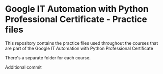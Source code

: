 # Google IT Automation with Python Professional Certificate - Practice files

This repository contains the practice files used throughout the courses that are
part of the Google IT Automation with Python Professional Certificate

There's a separate folder for each course.

Additional commit
